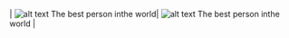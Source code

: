 | ![alt text](/images/member-placeholder.png "Ali Valehi") The best person inthe world| ![alt text](/images/member-placeholder.png "Abolfazl Razi") The best person inthe world |
